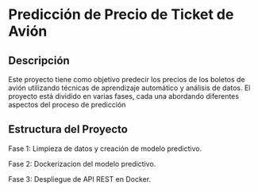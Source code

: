 # Predicción de Precio de Ticket de Avión

## Descripción
Este proyecto tiene como objetivo predecir los precios de los boletos de avión utilizando técnicas de aprendizaje automático y análisis de datos. El proyecto está dividido en varias fases, cada una abordando diferentes aspectos del proceso de predicción

 ## Estructura del Proyecto
Fase 1: Limpieza de datos y creación de modelo predictivo.

Fase 2: Dockerizacion del modelo predictivo.

Fase 3: Despliegue de API REST en Docker.
 
